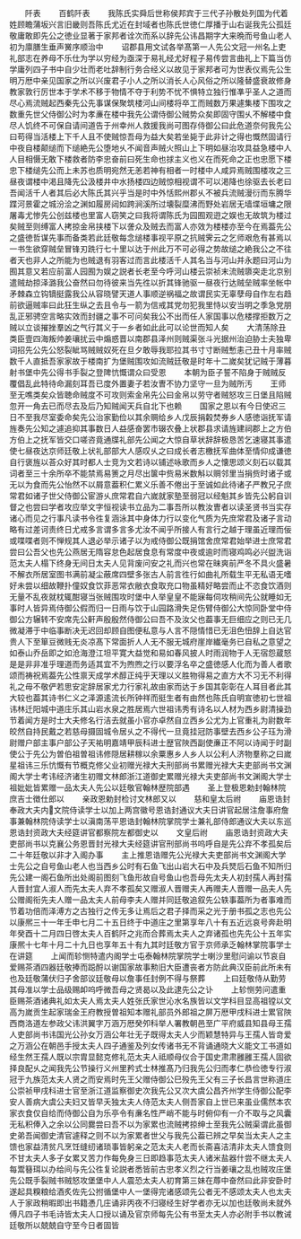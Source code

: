 <!-- { "loadSidebar": true } -->
　　阡表
　　百鹤阡表
　　我陈氏实舜后世称侯邦宾于三代子孙散处列国为代着姓顾瞻蒲坂兴言旧畿则吾陈氏尤近在封域者也陈氏世徳仁厚播于山右诞我先公孤廷敬庸敢即先公之徳业显著于家邦者诠次而系以辞先公讳昌期字大来晩而号鱼山老人初为廪膳生垂声黉序顺治中
　　诏郡县用文试各举髙第一人先公文冠一州名上吏礼部志在养母不乐仕为学以穷经为亟深于易礼经尤好程子易传尝言曲礼上下篇当仿学庸列四子书中自少壮而老吐辞制行务合经义以故见于家邦者可为世表仪焉先公生明万厯中亲见国家之所以兴废君子小人之所以消长人心风俗之所以隆替盛衰故修身教家敦行厉世本于学术不移于物情不夺于利势不忧不惧特立独行惟凖乎圣人之道而尽心焉流贼起西秦先公先事谋保聚筑楼河山间楼将卒工而贼数万果遽集楼下围攻之数重先世父侍御公时为孝亷在楼中我先公谓侍御公贼势众矣即固守围乆不解楼中食尽人饥终不可保自请间道告于州幸州人救援我尚可图存侍御公曰此危道奈何我先公曰苟得当活楼上下千人且不使贼惊吾母为益大矣若坐毙于此非计之得也慨然固请行中夜自楼颠缒而下缒絶先公堕地乆不闻音声贼火照山上下明如昼治攻具益急楼中人人目相慑无敢下楼救者防李忠奋前曰死生命也捄主义也义在而死命之正也忠愿下楼忠下楼缒先公而上未苏也质明宛然无恙若神有相者一时楼中人咸异焉贼围楼攻之三昼夜谓楼中渇且降先公汲楼井中水扬楼四边贼惊相视谓不可以渇降也徐驱去长老曰吾闻活千人者其后必大陈氏其兴乎当是时中外恬熙州郡乆不被兵流贼漫衍而东腾华蹀河景霍之城汾浍之渊如履房闼如跨涧溪所过壊裂糜沸而野处岩居无墙堞垣墉之限屠毒尤惨先公创兹楼也里富人窃笑之曰我将谓陈氏为园囿观逰之娱也无故筑为楼过矣贼至则缚富人拷掠金帛挟楼下以詟众及贼去而富人亦效为楼楼亦至今在焉葢先公之盛徳哲谋先事而备类若此廷敬每念缒楼事视平原之抗贼霁云之乞师艰危有甚焉以一书生欲穿贼垒冒锋刃跣行七十里以达于州此万不可必得之势故缒之絶我公之不往者天也非人之所能为也贼退有羽客过而言此楼活千人其名当与河山并永题曰河山为囿其意又若应前富人园囿为娱之説者长老至今呼河山楼云崇祯末流贼隳突走北京别遣贼劫掠泽潞我公奋然曰勿待彼来当先徃以折其锋驰驱一昼夜行达贼垒贼率坐帐中矛棘森立钩镝挺露我公从容晓譬天道人事顺逆祸福之故谓民实无辜孽母自作左右趋前欲逼贼率曰此狂生纵之去且令与一箭为信戒其党勿犯我里恃以安当明之季急党朋乱正邪骋空言略实效而封疆之事不可问矣我公不出而任人家国事以危楼撑拒数万之贼以立谈摧挫羣凶之气行其义于一乡者如此此可以论世而知人矣
　　大清荡除丑类臣壹四海叛帅姜瓖扰云中煽惑晋以南郡县泽州则贼渠张斗光据州治迫胁士夫独卑词招先公先公怒裂眦骂贼贼奴死在旦夕敢辱我耶拉其书寸寸断贼慙恚己丑十月率贼数千人直抵吾家家故于楼南扩为堡贼围攻如流贼廷敬是时年十二嵗矣犹记贼于薄暮射书堡中先公得书手裂之登陴忼慨谓众曰受恩
　　本朝为臣子誓不陷身于贼贼反覆倡乱此特待命漏刻耳吾已度外置妻子若汝曺不协力坚守一旦为贼所汚
　　王师至无噍类矣众皆聴命贼度不可攻则索金帛先公曰金帛以劳守者贼怒攻三日堡且陷贼忽开一角去已而尽去及后乃知贼闻天兵自北下也赖
　　国家之恩以有今日使迟三日不至我尽室委命矣先公治家勤俭以其余赒给乡人戊辰捐糓焚券乡人感徳诣抚军请旌奏先公知之遽追抑其事数日人益感奋罢市辍农叠上状郡县求请旌建祠郡上之方伯方伯上之抚军皆交口嗟咨竟通牒礼部先公闻之大惊自草状辞辞极恳苦乞速寝其事遣使七昼夜达京师廷敬上状礼部部大人感叹乆之曰成长者志檄抚军曲体至情仰成谦徳自行褒旌以荅众好其时都人士竞为文若诗以铺述咏歌而乡人之懐思颂义刻石以载其词者至三十余所卒不能禁焉易箦之月尽出箧中赀易米数斛以赒邻里当捐赀时诸子或无以为食而先公怡然不以屑意葢积仁累义乐善不倦出于至诚如此待诸子严教兄子庶常君如诸子世父侍御公宦游乆庶常君自六嵗就家塾至弱冠以经魁其乡皆先公躬自训督之也尝曰学者攻应举文字恒视读书立品为二事吾所以教汝曺者以读圣贤书当实存诸心而见之行事凡读书令徃复涵泳其中身体力行以变化气质为先庶常君及诸子言动略有过差诃责终日尤戒多言谓多言多尤汝不闻乎所接人有言行之越于理虽近理而佞或喋喋者则不惮规其人退必举示诸子以为戒侍御公既捐馆舍庶常君始举进士庶常君尝曰公吾父也先公燕居无隋容怠色起居食息有常度中夜或逾时而寝鸡鸣必兴盥洗诣范太夫人榻下终身无间日太夫人见背废问安之礼而兴也常在昧爽前严冬不具火盛暑不解衣所居室图书满前凝尘蔽席四壁多张古人前言徃行如曲礼所载生平无私语无嗜好未尝以细故鞭扑僮奴食饮菲恶常衣敝衣食取充口物虽精好略尝而止不恣食饮酒则无量不乱夜就枕辄酣寝当张贼围攻时堡中人举皇皇不能寐每伺攻稍间先公就睡如无事时人皆异焉侍御公假而归一日雨与饮于山园路滑失足伤臂侍御公大惊同卧堂中侍御公方辗转不安席先公鼾声殷殷然侍御公曰吾不及汝父也葢事无巨细应之则已无几微凝滞于中临事断决无迟回却顾自图便私意与人言不隠情惜已无沮色忸辞上自达官贵人下至箪豆微贱无炎凉髙下常面折人人无不服无城府崖岸纎毫务已自私之意望之如泰山乔岳即之如沧海澄江坦平寛大益觉和易如春风披人时雨润物于人无宿怨蔵怒是是非非准乎理道而务适其宜不为煦煦之行以要浮名卒之盛徳感人化而为善人者歌颂而祷祝焉葢先公性禀天成学术醇正纯乎天理以义胜物得易之直方大不习无不利得礼之毋不敬俨若思安定辞居家尤力行家礼故由家而达于乡国其彰彰在人耳目者此其大较也葢其诗书仁义之泽源逺流长所钟祥而挺生者有由然也陈氏自明宣徳初七世祖讳林迁阳城中道庄乐其山岩水泉之胜居焉六世祖讳秀有诗名以人材为西乡尉清操劲节着闻方是时士大夫修名行洁去就虽小官亦卓然自立西乡公尤为上官重礼为尉数年皎然自持民戴之若慈母摄固城令居乆之不得代一旦竟挂冠防事壁去西乡公子珏为滑尉赠户部主事户部公子天祐明嘉靖甲辰科进士歴官陜西副使亷正不阿以诗闻于时副使公于先公为曽伯祖曽祖讳修隠居耕稼以余粟惠乡人乡人以公利人济物羣称之曰嵗星祖讳三乐忼慨有节概克修父业初赠光禄大夫刑部尚书累赠光禄大夫吏部尚书文渊阁大学士考讳经济诸生初赠文林郎浙江道御史累赠光禄大夫吏部尚书文渊阁大学士祖妣妣皆累赠一品太夫人先公以廷敬官翰林歴院部遇
　　圣上登极恩勅封翰林院庶吉士徴仕郎以
　　亲政恩勅封检讨文林郎又以
　　慈和皇太后祔
　　庙恩诰封奉政大夫内文院侍读学士以加上两宫徽号恩诰封通议大夫日讲官起居注詹事府詹事兼翰林院侍读学士以滇南荡平恩诰封翰林院掌院学士兼礼部侍郎通议大夫以东巡恩诰封资政大夫经筵讲官都察院左都御史以
　　文皇后祔
　　庙恩诰封资政大夫吏部尚书以克襄公务恩晋封光禄大夫经筵讲官刑部尚书呜呼自是先公弃不孝孤矣后二十年廷敬以非才入阁办事
　　主上推恩诰赠先公光禄大夫吏部尚书文渊阁大学士先公之自号鱼山老人也当西乡公时有石鱼飞出山岩大石中及兵燹后石鱼不知所归先公建一阁石鱼所出处阁前图刻飞鱼形故自号鱼山也吾母先太夫人初封孺人再封孺人晋封宜人淑人而先太夫人弃不孝孤矣又赠淑人晋赠夫人再赠夫人晋赠一品夫人先公赠阁衔先夫人赠一品太夫人前母李夫人赠并同廷敬追叙先公轶事葢所为者事难而节着功倍而泽溥方之古独行之传无多让焉后之君子择而采之光于册书孤之志也先公以康熈三十一年壬申七月二十五日终于中道庄之里第享年八十有五近远哀号奔赴明年癸酉十二月四日啓太夫人百鹤阡之兆而合葬焉太夫人之弃诸孤也先先公十五年实康熈十七年十月二十九日也享年五十有九其时廷敬方官于京师承乏翰林掌院事学士在讲筵
　　上闻而轸恻特遣内阁学士屯泰翰林院掌院学士喇沙里慰问谕以节哀自爱赐茶酒四器廷敬捧而跽酹以谢国家故事勲旧大臣遭丧者方防此典汉臣前此所未有也及廷敬蒲伏归子舍部议廷敬母以詹事任封例不得与祭葬
　　上曰廷敬侍从勤劳其母准以学士品级赐卹呜呼微吾母之贤曷以及此逮先公之讣
　　上轸恻劳问遣重臣赐茶酒诸典礼如太夫人焉太夫人姓张氏家世沁水名族皆以文学科目显高祖镗以文高为嵗贡生起家瑞金王府教授曽祖知本赠礼部员外郎祖之屏万厯甲戌科进士累官陜西商洛道左参政父讳洪翼字万涵万厯癸夘科举人署教朝邑至广平府威县知县母王孺人吏部尚书讳国光公孙女万涵公年壮无子既得太夫人少而颖慧特异与王孺人皆竒爱之万涵公在朝邑手授太夫人四子通鉴及列女传诸书无不背诵通晓大义能文工书道如经生然王孺人既以宗胄显懿克修礼范太夫人祗顺母仪合于国史肃肃雝雝王孺人固欲择良配乆之闻我先公节操行义州里矜式士林推髙乃归我先公归而孝仁恭俭徳专行淑冠于九族范太夫人贤之而安焉时先王父赠侍御公巳殁先王父有三子长昌言世称道庄公崇祯甲戌科进士官至浙江道监察御史次我先公又次大虞公昌齐州学生侍御公配李安人善病大虞公夫妇又皆早夭独太夫人侍范太夫人侧吾家自上世已来虽业儒然本农家衣食仅自给而侍御公自为乐亭令有亷名性严峭不能与时俯仰有一介不取与之风囊无私积俸入之余以公同爨尝曰吾不以为家累也流贼拷掠绅士至我先公贼渠谓此虽御史弟吾闻御史清官遽释之则不以为家累者世父与我先公葢已辨之早矣当太夫人之主馈也家益清贫凡烹饪缝纫诸琐事皆躬亲之范太夫人老而长斋喜洁清非太夫人馈食则不甘太夫人多子女累又苦力作每免身三日即趋事范太夫人诸米盐器什尝不继太夫人每鬻簮珥以办给间与先公徃复论説者悉皆前古忠孝义烈之行当姜瓖之乱也贼攻庄堡先公既手裂贼书贼怒攻堡堡中人人震恐太夫人初育第三妹在蓐中奋然曰此非安卧时遂起具糗粮给酒炙佐先公拊循堡中人一堡得完诸感颂先公者无不感颂太夫人也太夫人于家政稍暇即出书籍慿几庄诵非丙夜不归寝经生好学者亦无以加也廷敬尚未就外傅凡四子书毛诗皆太夫人口授以诵及官京师每先公有书至太夫人亦必附手书以教诫廷敬所以兢兢自守至今日者固皆
